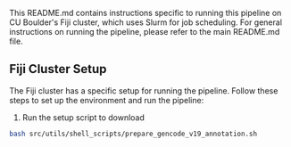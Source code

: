 This README.md contains instructions specific to running this pipeline on CU Boulder's Fiji cluster, which uses Slurm for job scheduling. For general instructions on running the pipeline, please refer to the main README.md file.
## Fiji Cluster Setup
The Fiji cluster has a specific setup for running the pipeline. Follow these steps to set up the environment and run the pipeline: 

1. Run the setup script to download
```bash
bash src/utils/shell_scripts/prepare_gencode_v19_annotation.sh
```